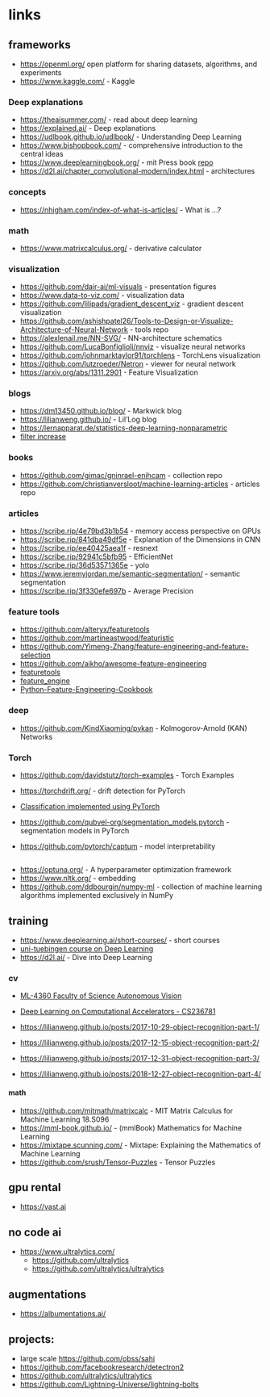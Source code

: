 # links

## frameworks
* https://openml.org/  open platform for sharing datasets, algorithms, and experiments 
* https://www.kaggle.com/ - Kaggle

### Deep explanations
* https://theaisummer.com/ - read about deep learning
* https://explained.ai/ - Deep explanations
* https://udlbook.github.io/udlbook/ - Understanding Deep Learning
* https://www.bishopbook.com/ -  comprehensive introduction to the central ideas
* https://www.deeplearningbook.org/ - mit Press book [repo](https://github.com/janishar/mit-deep-learning-book-pdf)
* https://d2l.ai/chapter_convolutional-modern/index.html - architectures


### concepts
* https://nhigham.com/index-of-what-is-articles/    - What is ...?

### math
* https://www.matrixcalculus.org/ - derivative calculator

### visualization
* https://github.com/dair-ai/ml-visuals - presentation figures
* https://www.data-to-viz.com/  - visualization data
* https://github.com/lilipads/gradient_descent_viz - gradient descent visualization
* https://github.com/ashishpatel26/Tools-to-Design-or-Visualize-Architecture-of-Neural-Network - tools repo
* https://alexlenail.me/NN-SVG/ - NN-architecture schematics
* https://github.com/LucaBonfiglioli/nnviz - visualize neural networks
* https://github.com/johnmarktaylor91/torchlens - TorchLens visualization
* https://github.com/lutzroeder/Netron - viewer for neural network
* https://arxiv.org/abs/1311.2901 - Feature Visualization





### blogs
* https://dm13450.github.io/blog/ - Markwick blog
* https://lilianweng.github.io/ - Lil’Log blog
* https://lernapparat.de/statistics-deep-learning-nonparametric 
* [filter increase](https://datascience.stackexchange.com/questions/55545/in-cnn-why-do-we-increase-the-number-of-filters-in-deeper-convolution-layers-fo)


### books
* https://github.com/gimac/gninrael-enihcam - collection repo
* https://github.com/christianversloot/machine-learning-articles - articles repo

### articles
* https://scribe.rip/4e79bd3b1b54 - memory access perspective on GPUs
* https://scribe.rip/841dba49df5e - Explanation of the Dimensions in CNN
* https://scribe.rip/ee40425aea1f - resnext
* https://scribe.rip/92941c5bfb95 - EfficientNet
* https://scribe.rip/36d53571365e - yolo
* https://www.jeremyjordan.me/semantic-segmentation/ - semantic segmentation
* https://scribe.rip/3f330efe697b - Average Precision



### feature tools
* https://github.com/alteryx/featuretools
* https://github.com/martineastwood/featuristic
* https://github.com/Yimeng-Zhang/feature-engineering-and-feature-selection
* https://github.com/aikho/awesome-feature-engineering
* [featuretools](https://www.featuretools.com/)
* [feature_engine](https://github.com/feature-engine/feature_engine)
* [Python-Feature-Engineering-Cookbook](https://github.com/PacktPublishing/Python-Feature-Engineering-Cookbook)


### deep
* https://github.com/KindXiaoming/pykan - Kolmogorov-Arnold (KAN) Networks



### Torch
* https://github.com/davidstutz/torch-examples -  Torch Examples
* https://torchdrift.org/ - drift detection for PyTorch
* [Classification  implemented using PyTorch](https://github.com/hysts/pytorch_image_classification)
* https://github.com/qubvel-org/segmentation_models.pytorch - segmentation models in PyTorch

* https://github.com/pytorch/captum -   model interpretability

## 

* https://optuna.org/ - A hyperparameter optimization framework
* https://www.nltk.org/ -     embedding 
* https://github.com/ddbourgin/numpy-ml -  collection of machine learning algorithms implemented exclusively in NumPy




## training
* https://www.deeplearning.ai/short-courses/ - short courses
* [uni-tuebingen course on Deep Learning ](https://uni-tuebingen.de/en/fakultaeten/mathematisch-naturwissenschaftliche-fakultaet/fachbereiche/informatik/lehrstuehle/autonomous-vision/lectures/deep-learning)
* https://d2l.ai/ - Dive into Deep Learning
### cv
* [ML-4360 Faculty of Science Autonomous Vision](https://uni-tuebingen.de/en/fakultaeten/mathematisch-naturwissenschaftliche-fakultaet/fachbereiche/informatik/lehrstuehle/autonomous-vision/lectures/computer-vision)
* [Deep Learning on Computational Accelerators - CS236781](https://vistalab-technion.github.io/cs236781/2024/05/28/welcome/)

* https://lilianweng.github.io/posts/2017-10-29-object-recognition-part-1/
* https://lilianweng.github.io/posts/2017-12-15-object-recognition-part-2/
* https://lilianweng.github.io/posts/2017-12-31-object-recognition-part-3/
* https://lilianweng.github.io/posts/2018-12-27-object-recognition-part-4/


#### math
* https://github.com/mitmath/matrixcalc - MIT Matrix Calculus for Machine Learning 18.S096 
* https://mml-book.github.io/ - (mmlBook) Mathematics for Machine Learning
* https://mixtape.scunning.com/ - Mixtape: Explaining the Mathematics of Machine Learning
* https://github.com/srush/Tensor-Puzzles - Tensor Puzzles


## gpu rental
* https://vast.ai


## no code ai
* https://www.ultralytics.com/
    * https://github.com/ultralytics
    * https://github.com/ultralytics/ultralytics

## augmentations
* https://albumentations.ai/

## projects:
* large scale https://github.com/obss/sahi
* https://github.com/facebookresearch/detectron2
* https://github.com/ultralytics/ultralytics
* https://github.com/Lightning-Universe/lightning-bolts
